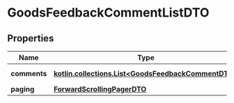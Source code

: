 
# GoodsFeedbackCommentListDTO

## Properties
| Name | Type | Description | Notes |
| ------------ | ------------- | ------------- | ------------- |
| **comments** | [**kotlin.collections.List&lt;GoodsFeedbackCommentDTO&gt;**](GoodsFeedbackCommentDTO.md) | Список комментариев. |  |
| **paging** | [**ForwardScrollingPagerDTO**](ForwardScrollingPagerDTO.md) |  |  [optional] |



